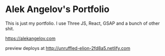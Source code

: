 # Alek Angelov's Portfolio

This is just my portfolio. I use Three JS, React, GSAP and a bunch of other shit.

https://alekangelov.com

preview deploys at http://unruffled-elion-2fd8a5.netlify.com
